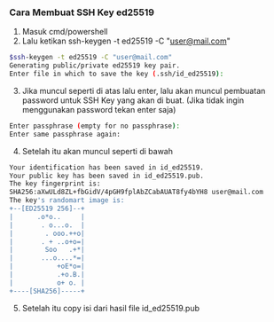 ### Cara Membuat SSH Key ed25519
1. Masuk cmd/powershell 
2. Lalu ketikan ssh-keygen -t ed25519 -C "user@mail.com"

```sh
$ssh-keygen -t ed25519 -C "user@mail.com"
Generating public/private ed25519 key pair.
Enter file in which to save the key (.ssh/id_ed25519):
```
3. Jika muncul seperti di atas lalu enter, lalu akan muncul pembuatan password untuk SSH Key yang akan di buat. (Jika tidak ingin menggunakan password tekan enter saja)
```sh
Enter passphrase (empty for no passphrase):
Enter same passphrase again:
```
4. Setelah itu akan muncul seperti di bawah
```sh
Your identification has been saved in id_ed25519.
Your public key has been saved in id_ed25519.pub.
The key fingerprint is:
SHA256:aXwULd8ZL+fbGidV/4pGH9fplAbZCabAUAT8fy4bYH8 user@mail.com
The key's randomart image is:
+--[ED25519 256]--+
|      .o*o..     |
|       . o...o.  |
|        . ooo.++o|
|       . + ..o+o=|
|        Soo   .+*|
|       ...o....*=|
|           +oE*o=|
|           .+o.B.|
|           o+ o. |
+----[SHA256]-----+
```
5. Setelah itu copy isi dari hasil file id_ed25519.pub
